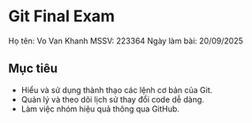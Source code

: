 # Git Final Exam
Họ tên: Vo Van Khanh
MSSV: 223364
Ngày làm bài: 20/09/2025

## Mục tiêu
- Hiểu và sử dụng thành thạo các lệnh cơ bản của Git.
- Quản lý và theo dõi lịch sử thay đổi code dễ dàng.
- Làm việc nhóm hiệu quả thông qua GitHub.
